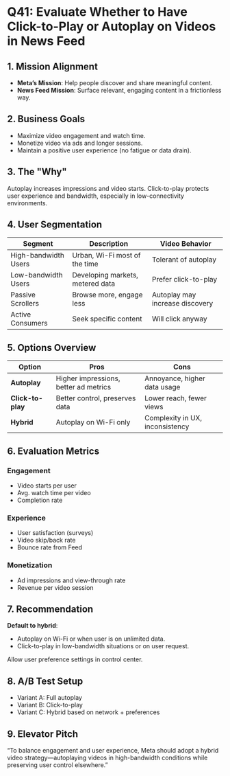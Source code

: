 # Q41: Evaluate Whether to Have Click-to-Play or Autoplay on Videos in News Feed

## 1. Mission Alignment
- **Meta’s Mission**: Help people discover and share meaningful content.
- **News Feed Mission**: Surface relevant, engaging content in a frictionless way.

## 2. Business Goals
- Maximize video engagement and watch time.
- Monetize video via ads and longer sessions.
- Maintain a positive user experience (no fatigue or data drain).

## 3. The "Why"
Autoplay increases impressions and video starts. Click-to-play protects user experience and bandwidth, especially in low-connectivity environments.

## 4. User Segmentation

| Segment              | Description                         | Video Behavior                        |
|----------------------|--------------------------------------|----------------------------------------|
| High-bandwidth Users | Urban, Wi-Fi most of the time        | Tolerant of autoplay                   |
| Low-bandwidth Users  | Developing markets, metered data     | Prefer click-to-play                   |
| Passive Scrollers    | Browse more, engage less             | Autoplay may increase discovery        |
| Active Consumers     | Seek specific content                | Will click anyway                      |

## 5. Options Overview

| Option            | Pros                                 | Cons                                  |
|-------------------|----------------------------------------|----------------------------------------|
| **Autoplay**      | Higher impressions, better ad metrics | Annoyance, higher data usage          |
| **Click-to-play** | Better control, preserves data        | Lower reach, fewer views              |
| **Hybrid**        | Autoplay on Wi-Fi only                | Complexity in UX, inconsistency        |

## 6. Evaluation Metrics

### Engagement
- Video starts per user
- Avg. watch time per video
- Completion rate

### Experience
- User satisfaction (surveys)
- Video skip/back rate
- Bounce rate from Feed

### Monetization
- Ad impressions and view-through rate
- Revenue per video session

## 7. Recommendation
**Default to hybrid**:
- Autoplay on Wi-Fi or when user is on unlimited data.
- Click-to-play in low-bandwidth situations or on user request.

Allow user preference settings in control center.

## 8. A/B Test Setup
- Variant A: Full autoplay
- Variant B: Click-to-play
- Variant C: Hybrid based on network + preferences

## 9. Elevator Pitch
“To balance engagement and user experience, Meta should adopt a hybrid video strategy—autoplaying videos in high-bandwidth conditions while preserving user control elsewhere.”
